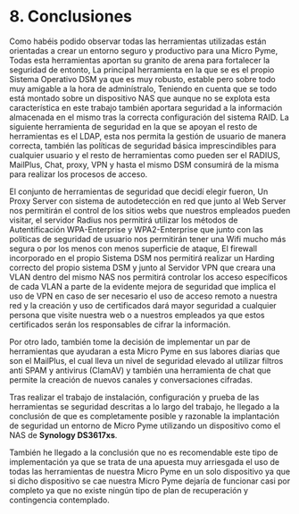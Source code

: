 # 8. Conclusiones

Como habéis podido observar todas las herramientas utilizadas están orientadas a crear un entorno seguro y productivo para una Micro Pyme, Todas esta herramientas aportan su granito de arena para fortalecer la seguridad de entonto, La principal herramienta en la que se es el propio Sistema Operativo DSM ya que es muy robusto, estable pero sobre todo muy amigable a la hora de adminístralo, Teniendo en cuenta que se todo está montado sobre un dispositivo NAS que aunque no se explota esta característica en este trabajo también aportara seguridad a la información almacenada en el mismo tras la correcta configuración del sistema RAID. La siguiente herramienta de seguridad en la que se apoyan el resto de herramientas es el LDAP, esta nos permita la gestión de usuario de manera correcta, también las políticas de seguridad básica imprescindibles para cualquier usuario y el resto de herramientas como pueden ser el RADIUS, MailPlus, Chat, proxy, VPN y hasta el mismo DSM consumirá de la misma para realizar los procesos de acceso.

El conjunto de herramientas de seguridad que decidí elegir fueron, Un Proxy Server con sistema de autodetección en red que junto al Web Server nos permitirán el control de los sitios webs que nuestros empleados pueden visitar, el servidor Radius nos permitirá utilizar los métodos de Autentificación WPA-Enterprise y WPA2-Enterprise que junto con las políticas de seguridad de usuario nos permitirán tener una Wifi mucho más segura o por los menos con menos superficie de ataque, El firewall incorporado en el propio Sistema DSM nos permitirá realizar un Harding correcto del propio sistema DSM y junto al Servidor VPN que creara una VLAN dentro del mismo NAS nos permitirá controlar los acceso específicos de cada VLAN a parte de la evidente mejora de seguridad que implica el uso de VPN en caso de ser necesario el uso de acceso remoto a nuestra red y la creación y uso de certificados dará mayor seguridad a cualquier persona que visite nuestra web o a nuestros empleados ya que estos certificados serán los responsables de cifrar la información.

Por otro lado, también tome la decisión de implementar un par de herramientas que ayudaran a esta Micro Pyme en sus labores diarias que son el MailPlus, el cual lleva un nivel de seguridad elevado al utilizar filtros anti SPAM y antivirus \(ClamAV\) y también una herramienta de chat que permite la creación de nuevos canales y conversaciones cifradas.

Tras realizar el trabajo de instalación, configuración y prueba de las herramientas se seguridad descritas a lo largo del trabajo, he llegado a la conclusión de que es completamente posible y razonable la implantación de seguridad un entorno de Micro Pyme utilizando un dispositivo como el NAS de **Synology DS3617xs**.

También he llegado a la conclusión que no es recomendable este tipo de implementación ya que se trata de una apuesta muy arriesgada el uso de todas las herramientas de nuestra Micro Pyme en un solo dispositivo ya que si dicho dispositivo se cae nuestra Micro Pyme dejaría de funcionar casi por completo ya que no existe ningún tipo de plan de recuperación y contingencia contemplado.

